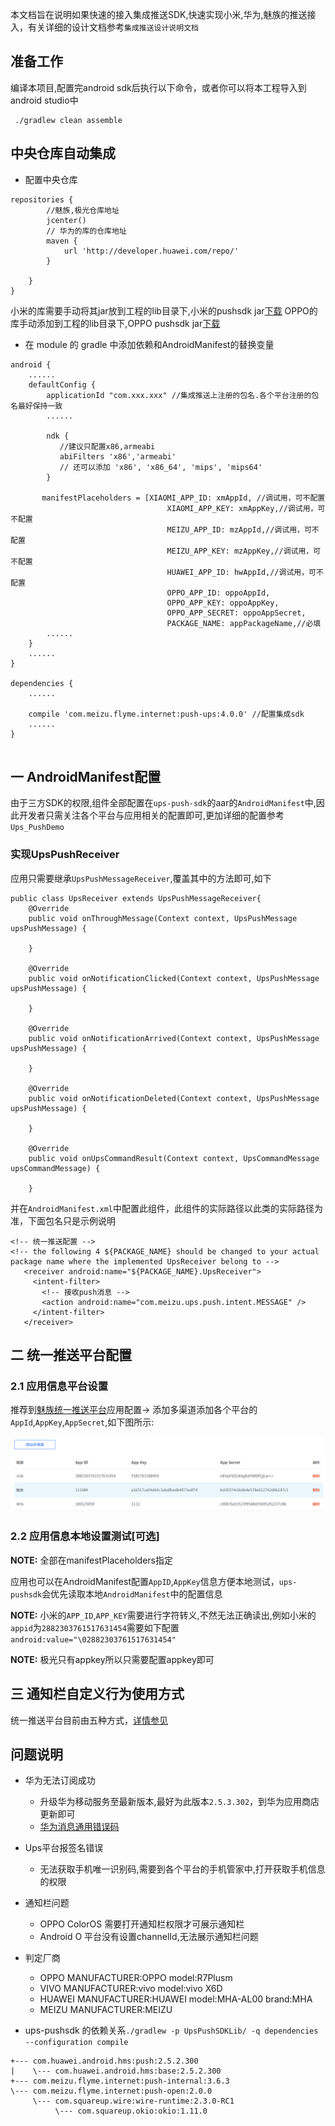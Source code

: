 本文档旨在说明如果快速的接入集成推送SDK,快速实现小米,华为,魅族的推送接入，有关详细的设计文档参考`集成推送设计说明文档`

## 准备工作

编译本项目,配置完android sdk后执行以下命令，或者你可以将本工程导入到android studio中
```
 ./gradlew clean assemble
```

## 中央仓库自动集成
* 配置中央仓库
```
repositories {
        //魅族,极光仓库地址
        jcenter()
        // 华为的库的仓库地址
        maven {
            url 'http://developer.huawei.com/repo/'
        }

    }
}    
```

小米的库需要手动将其jar放到工程的lib目录下,小米的pushsdk jar[下载](https://dev.mi.com/mipush/downpage/)
OPPO的库手动添加到工程的lib目录下,OPPO pushsdk jar[下载](http://cdofs.oppomobile.com/cdo-portal/201803/13/7201d96cd14d559dd22b411422c0fc99.rar)

* 在 module 的 gradle 中添加依赖和AndroidManifest的替换变量

```
android {
    ......
    defaultConfig {
        applicationId "com.xxx.xxx" //集成推送上注册的包名.各个平台注册的包名最好保持一致
        ......

        ndk {
           //建议只配置x86,armeabi
           abiFilters 'x86','armeabi'
           // 还可以添加 'x86', 'x86_64', 'mips', 'mips64'
        }

       manifestPlaceholders = [XIAOMI_APP_ID: xmAppId, //调试用，可不配置
                                   XIAOMI_APP_KEY: xmAppKey,//调试用，可不配置
                                   MEIZU_APP_ID: mzAppId,//调试用，可不配置
                                   MEIZU_APP_KEY: mzAppKey,//调试用，可不配置
                                   HUAWEI_APP_ID: hwAppId,//调试用，可不配置
                                   OPPO_APP_ID: oppoAppId,
                                   OPPO_APP_KEY: oppoAppKey,
                                   OPPO_APP_SECRET: oppoAppSecret,
                                   PACKAGE_NAME: appPackageName,//必填
        ......
    }
    ......
}

dependencies {
    ......

    compile 'com.meizu.flyme.internet:push-ups:4.0.0' //配置集成sdk
    ......
}


```

## 一 AndroidManifest配置

由于三方SDK的权限,组件全部配置在`ups-push-sdk`的aar的`AndroidManifest`中,因此开发者只需关注各个平台与应用相关的配置即可,更加详细的配置参考`Ups_PushDemo`

### 实现UpsPushReceiver

应用只需要继承`UpsPushMessageReceiver`,覆盖其中的方法即可,如下
```
public class UpsReceiver extends UpsPushMessageReceiver{
    @Override
    public void onThroughMessage(Context context, UpsPushMessage upsPushMessage) {
    
    }

    @Override
    public void onNotificationClicked(Context context, UpsPushMessage upsPushMessage) {
    
    }

    @Override
    public void onNotificationArrived(Context context, UpsPushMessage upsPushMessage) {
    
    }

    @Override
    public void onNotificationDeleted(Context context, UpsPushMessage upsPushMessage) {
    
    }

    @Override
    public void onUpsCommandResult(Context context, UpsCommandMessage upsCommandMessage) {
        
    }
```
并在`AndroidManifest.xml`中配置此组件，此组件的实际路径以此类的实际路径为准，下面包名只是示例说明

```
<!-- 统一推送配置 -->
<!-- the following 4 ${PACKAGE_NAME} should be changed to your actual package name where the implemented UpsReceiver belong to -->
   <receiver android:name="${PACKAGE_NAME}.UpsReceiver">
     <intent-filter>
       <!-- 接收push消息 -->
       <action android:name="com.meizu.ups.push.intent.MESSAGE" />
     </intent-filter>
   </receiver>
```



## 二 统一推送平台配置

### 2.1 应用信息平台设置

推荐到[魅族统一推送平台](http://mzups.meizu.com)应用配置-> 添加多渠道添加各个平台的`AppId`,`AppKey`,`AppSecret`,如下图所示:

![image](attach/app-setting.png)



### 2.2 应用信息本地设置测试[可选]

**NOTE:** 全部在manifestPlaceholders指定

应用也可以在AndroidManifest配置`AppID`,`AppKey`信息方便本地测试，`ups-pushsdk`会优先读取本地`AndroidManifest`中的配置信息

**NOTE:** 小米的`APP_ID`,`APP_KEY`需要进行字符转义,不然无法正确读出,例如小米的`appid`为`2882303761517631454`需要如下配置 `android:value="\02882303761517631454"`


**NOTE:** 极光只有appkey所以只需要配置appkey即可

## 三 通知栏自定义行为使用方式

统一推送平台目前由五种方式，[详情参见](UpsIntegrateReadme.md)


## 问题说明

* 华为无法订阅成功
  * 升级华为移动服务至最新版本,最好为此版本`2.5.3.302`，到华为应用商店更新即可
  * [华为消息通用错误码](http://developer.huawei.com/consumer/cn/service/hms/catalog/huaweipush_agent.html?page=hmssdk_huaweipush_api_reference_errorcode)
* Ups平台报签名错误
  * 无法获取手机唯一识别码,需要到各个平台的手机管家中,打开获取手机信息的权限

* 通知栏问题  
  * OPPO ColorOS 需要打开通知栏权限才可展示通知栏
  * Android O 平台没有设置channelId,无法展示通知栏问题
 
* 判定厂商
  * OPPO MANUFACTURER:OPPO model:R7Plusm
  * VIVO MANUFACTURER:vivo model:vivo X6D
  * HUAWEI MANUFACTURER:HUAWEI model:MHA-AL00 brand:MHA
  * MEIZU MANUFACTURER:MEIZU
 
* ups-pushsdk 的依赖关系`./gradlew -p UpsPushSDKLib/ -q dependencies --configuration compile`
  
```
+--- com.huawei.android.hms:push:2.5.2.300
|    \--- com.huawei.android.hms:base:2.5.2.300
+--- com.meizu.flyme.internet:push-internal:3.6.3
\--- com.meizu.flyme.internet:push-open:2.0.0
     \--- com.squareup.wire:wire-runtime:2.3.0-RC1
          \--- com.squareup.okio:okio:1.11.0

```